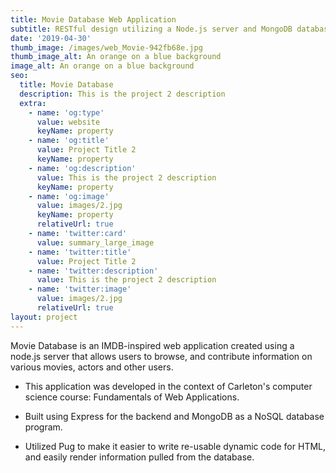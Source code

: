 ```yaml
---
title: Movie Database Web Application
subtitle: RESTful design utilizing a Node.js server and MongoDB database
date: '2019-04-30'
thumb_image: /images/web_Movie-942fb68e.jpg
thumb_image_alt: An orange on a blue background
image_alt: An orange on a blue background
seo:
  title: Movie Database
  description: This is the project 2 description
  extra:
    - name: 'og:type'
      value: website
      keyName: property
    - name: 'og:title'
      value: Project Title 2
      keyName: property
    - name: 'og:description'
      value: This is the project 2 description
      keyName: property
    - name: 'og:image'
      value: images/2.jpg
      keyName: property
      relativeUrl: true
    - name: 'twitter:card'
      value: summary_large_image
    - name: 'twitter:title'
      value: Project Title 2
    - name: 'twitter:description'
      value: This is the project 2 description
    - name: 'twitter:image'
      value: images/2.jpg
      relativeUrl: true
layout: project
---
```

Movie Database is an IMDB-inspired web application created using a node.js server that allows users to browse, and contribute information on various movies, actors and other users. 

*   This application was developed in the context of Carleton's computer science course: Fundamentals of Web Applications.

*   Built using Express for the backend and MongoDB as a NoSQL database program.

*   Utilized Pug to make it easier to write re-usable dynamic code for HTML, and easily render information pulled from the database.



